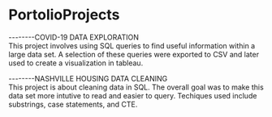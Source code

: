 # PortolioProjects

--------COVID-19 DATA EXPLORATION  
This project involves using SQL queries to find useful information within a large data set.  A selection of these queries were exported to CSV and later used to create a visualization in tableau.
                   
                                                               
--------NASHVILLE HOUSING DATA CLEANING                        
This project is about cleaning data in SQL.  The overall goal was to make this data set more intutive to read and easier to query.  Techiques used include substrings, case statements, and CTE.       
